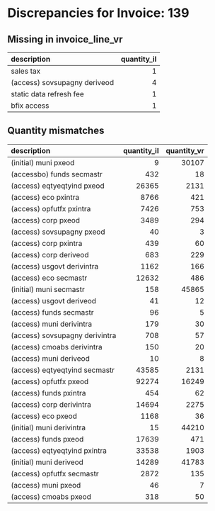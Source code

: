 # Discrepancies for Invoice: 139

## Missing in invoice_line_vr

| description                  |   quantity_il |
|:-----------------------------|--------------:|
| sales tax                    |             1 |
| (access) sovsupagny deriveod |             4 |
| static data refresh fee      |             1 |
| bfix access                  |             1 |

## Quantity mismatches

| description                    |   quantity_il |   quantity_vr |
|:-------------------------------|--------------:|--------------:|
| (initial) muni pxeod           |             9 |         30107 |
| (accessbo) funds secmastr      |           432 |            18 |
| (access) eqtyeqtyind pxeod     |         26365 |          2131 |
| (access) eco pxintra           |          8766 |           421 |
| (access) opfutfx pxintra       |          7426 |           753 |
| (access) corp pxeod            |          3489 |           294 |
| (access) sovsupagny pxeod      |            40 |             3 |
| (access) corp pxintra          |           439 |            60 |
| (access) corp deriveod         |           683 |           229 |
| (access) usgovt derivintra     |          1162 |           166 |
| (access) eco secmastr          |         12632 |           486 |
| (initial) muni secmastr        |           158 |         45865 |
| (access) usgovt deriveod       |            41 |            12 |
| (access) funds secmastr        |            96 |             5 |
| (access) muni derivintra       |           179 |            30 |
| (access) sovsupagny derivintra |           708 |            57 |
| (access) cmoabs derivintra     |           150 |            20 |
| (access) muni deriveod         |            10 |             8 |
| (access) eqtyeqtyind secmastr  |         43585 |          2131 |
| (access) opfutfx pxeod         |         92274 |         16249 |
| (access) funds pxintra         |           454 |            62 |
| (access) corp derivintra       |         14694 |          2275 |
| (access) eco pxeod             |          1168 |            36 |
| (initial) muni derivintra      |            15 |         44210 |
| (access) funds pxeod           |         17639 |           471 |
| (access) eqtyeqtyind pxintra   |         33538 |          1903 |
| (initial) muni deriveod        |         14289 |         41783 |
| (access) opfutfx secmastr      |          2872 |           135 |
| (access) muni pxeod            |            46 |             7 |
| (access) cmoabs pxeod          |           318 |            50 |
